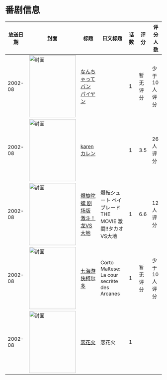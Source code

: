 # 番剧信息

|放送日期|封面|标题|日文标题|话数|评分|评分人数|
|---|---|---|---|---|---|---|
|2002-08|<img src="//lain.bgm.tv/pic/cover/c/da/4f/141565_f2C2P.jpg" alt="封面" style="width:150px;height:200px;object-fit:cover;">|[なんちゃってバンパイヤン](https://bangumi.tv/subject/141565)||1|暂无评分|少于10人评分|
|2002-08|<img src="/img/no_icon_subject.png" alt="封面" style="width:150px;height:200px;object-fit:cover;">|[karen カレン](https://bangumi.tv/subject/82132)||1|3.5|26人评分|
|2002-08|<img src="//lain.bgm.tv/pic/cover/c/0d/c1/9351_8hvpO.jpg" alt="封面" style="width:150px;height:200px;object-fit:cover;">|[爆旋陀螺 剧场版 激斗！龙VS大地](https://bangumi.tv/subject/9351)|爆転シュート ベイブレード THE MOVIE 激闘!!タカオVS大地|1|6.6|12人评分|
|2002-08|<img src="//lain.bgm.tv/pic/cover/c/5c/4c/35863_PXqSz.jpg" alt="封面" style="width:150px;height:200px;object-fit:cover;">|[七海游侠柯尔多](https://bangumi.tv/subject/35863)|Corto Maltese: La cour secrète des Arcanes|1|暂无评分|少于10人评分|
|2002-08|<img src="//lain.bgm.tv/pic/cover/c/4c/e4/318342_WGFmQ.jpg" alt="封面" style="width:150px;height:200px;object-fit:cover;">|[恋花火](https://bangumi.tv/subject/318342)|恋花火|1|||
